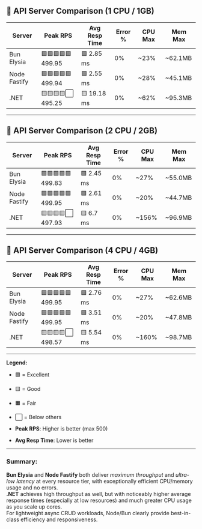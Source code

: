 ## 🚦 API Server Comparison (1 CPU / 1GB)

| Server        | Peak RPS         | Avg Resp Time    | Error % | CPU Max | Mem Max   |
| ------------- | ---------------- | ---------------- | ------- | ------- | --------- |
| Bun Elysia    | 🟩🟩🟩🟩🟩 499.95    | 🟩 2.85 ms       | 0%      | ~23%    | ~62.1MB   |
| Node Fastify  | 🟩🟩🟩🟩🟩 499.94    | 🟩 2.55 ms       | 0%      | ~28%    | ~45.1MB   |
| .NET          | 🟨🟨🟨🟨⬜ 495.25    | 🟨 19.18 ms      | 0%      | ~62%    | ~95.3MB   |

---

## 🚦 API Server Comparison (2 CPU / 2GB)

| Server        | Peak RPS         | Avg Resp Time    | Error % | CPU Max  | Mem Max   |
| ------------- | ---------------- | ---------------- | ------- | -------- | --------- |
| Bun Elysia    | 🟩🟩🟩🟩🟩 499.83    | 🟩 2.45 ms       | 0%      | ~27%     | ~55.0MB   |
| Node Fastify  | 🟩🟩🟩🟩🟩 499.95    | 🟩 2.61 ms       | 0%      | ~20%     | ~44.7MB   |
| .NET          | 🟨🟨🟨🟨⬜ 497.93    | 🟨 6.7 ms        | 0%      | ~156%    | ~96.9MB   |

---

## 🚦 API Server Comparison (4 CPU / 4GB)

| Server        | Peak RPS         | Avg Resp Time    | Error % | CPU Max  | Mem Max   |
| ------------- | ---------------- | ---------------- | ------- | -------- | --------- |
| Bun Elysia    | 🟩🟩🟩🟩🟩 499.95    | 🟩 2.76 ms       | 0%      | ~27%     | ~62.6MB   |
| Node Fastify  | 🟩🟩🟩🟩🟩 499.95    | 🟩 3.51 ms       | 0%      | ~20%     | ~47.8MB   |
| .NET          | 🟨🟨🟨🟨⬜ 498.57    | 🟨 5.54 ms       | 0%      | ~160%    | ~98.7MB   |

---

**Legend:**
- 🟩 = Excellent
- 🟨 = Good
- 🟧 = Fair
- ⬜ = Below others

- **Peak RPS**: Higher is better (max 500)
- **Avg Resp Time**: Lower is better

---

### **Summary:**
**Bun Elysia** and **Node Fastify** both deliver *maximum throughput* and *ultra-low latency* at every resource tier, with exceptionally efficient CPU/memory usage and no errors.  
**.NET** achieves high throughput as well, but with noticeably higher average response times (especially at low resources) and much greater CPU usage as you scale up cores.  
For lightweight async CRUD workloads, Node/Bun clearly provide best-in-class efficiency and responsiveness.
